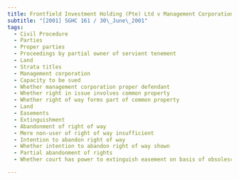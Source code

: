 ```yaml
---
title: Frontfield Investment Holding (Pte) Ltd v Management Corporation Strata Title No 938 and 
subtitle: "[2001] SGHC 161 / 30\_June\_2001"
tags:
  - Civil Procedure
  - Parties
  - Proper parties
  - Proceedings by partial owner of servient tenement
  - Land
  - Strata titles
  - Management corporation
  - Capacity to be sued
  - Whether management corporation proper defendant
  - Whether right in issue involves common property
  - Whether right of way forms part of common property
  - Land
  - Easements
  - Extinguishment
  - Abandonment of right of way
  - Mere non-user of right of way insufficient
  - Intention to abandon right of way
  - Whether intention to abandon right of way shown
  - Partial abandonment of rights
  - Whether court has power to extinguish easement on basis of obsolescence

---
```



